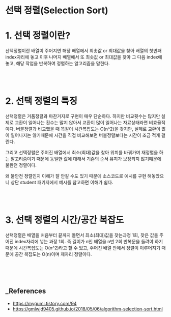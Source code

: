 # 선택 정렬(Selection Sort)
# 1. 선택 정렬이란?
선택정렬이란 배열이 주어지면 해당 배열에서 최솟값 or 최대값을 찾아 배열의 첫번째 index자리에 놓고 이후 나머지 배열에서 또 최솟값 or 최대값을 찾아 그 다음 index에 놓고, 해당 작업을 반복하여 정렬하는 알고리즘을 말한다.

<br/>
<br/>

# 2. 선택 정렬의 특징
선택정렬은 거품정렬과 마찬거지로 구현이 매우 단순하다. 하지만 비교횟수는 많지만 실제로 교환이 일어나는 횟수는 많지 않아서 교환이 많이 일어나는 자료상태라면 비효율적이다. 버블정렬과 비교했을 때 똑같이 시간복잡도는 O(n^2)을 갖지만, 실제로 교환이 많이 일어나지는 않기때문에 시간을 직접 비교해보면 버블정렬보다는 시간이 조금 적게 걸린다.

그리고 선택정렬은 주어진 배열에서 최소(최대)값을 찾아 위치를 바꿔가며 재정렬을 하는 알고리즘이기 때문에 동일한 값에 대해서 기존의 순서 유지가 보장되지 않기떄문에 불완전 정렬이다.

왜 불안전 정렬인지 이해가 잘 안갈 수도 있기 때문에 소스코드로 예시를 구현 해놓았으니 상단 student 패키지에서 예시를 참고하면 이해가 쉽다.


<br/>
<br/>


# 3. 선택 정렬의 시간/공간 복잡도
선택정렬은 배열을 처음부터 끝까지 돌면서 최소(최대)값을 찾는과정 1회, 찾은 값을 주어진 index자리에 넣는 과정 1회. 즉 길이가 n인 배열을 n번 2회 반복문을 돌려야 하기때문에 시간복잡도는 O(n^2)라고 할 수 있고, 주어진 배열 안에서 정렬이 이루어지기 때문에 공간 복잡도는 O(n)이며 제자리 정렬이다.


<br/>
<br/>
<br/>

## _References
- https://mygumi.tistory.com/94
- https://gmlwjd9405.github.io/2018/05/06/algorithm-selection-sort.html